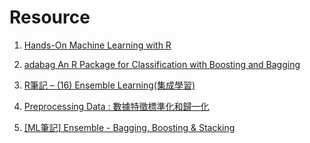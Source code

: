 # Resource


1. [Hands-On Machine Learning with R](https://bradleyboehmke.github.io/HOML/index.html)

1. [adabag An R Package for Classification with Boosting and Bagging](https://www.researchgate.net/publication/257068345_adabag_An_R_Package_for_Classification_with_Boosting_and_Bagging)


1. [R筆記 – (16) Ensemble Learning(集成學習)](https://rpubs.com/skydome20/R-Note16-Ensemble_Learning)

1. [Preprocessing Data : 數據特徵標準化和歸一化](https://medium.com/ai%E5%8F%8D%E6%96%97%E5%9F%8E/preprocessing-data-%E6%95%B8%E6%93%9A%E7%89%B9%E5%BE%B5%E6%A8%99%E6%BA%96%E5%8C%96%E5%92%8C%E6%AD%B8%E4%B8%80%E5%8C%96-9bd3e5a8f2fc)

1. [[ML筆記] Ensemble - Bagging, Boosting & Stacking](http://violin-tao.blogspot.com/2018/01/ml-ensemble.html)



